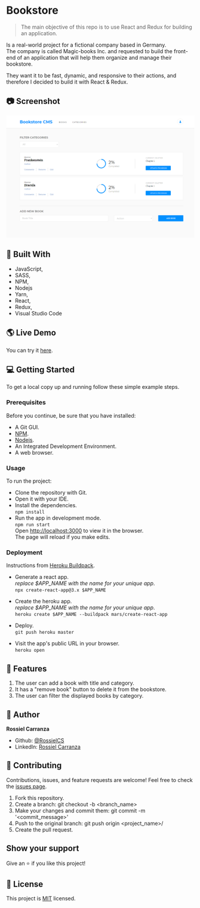 # Bookstore

> The main objective of this repo is to use React and Redux for building an application.<br />

Is a real-world project for a fictional company based in Germany.<br />
The company is called Magic-books Inc. and requested to build the front-end of an application that will help them organize and manage their bookstore.<br />

They want it to be fast, dynamic, and responsive to their actions, and therefore I decided to build it with React & Redux.<br /> 

## :camera: Screenshot

<p align="center">
  <img width="800" src="./src/assets/images/screenshot.png">
</p>

## :hammer:  Built With

- JavaScript,
- SASS,
- NPM,
- Nodejs
- Yarn,
- React,
- Redux,
- Visual Studio Code


## :earth_americas: Live Demo

You can try it [here](https://rossielcs-bookstore.herokuapp.com/).


## :computer: Getting Started

To get a local copy up and running follow these simple example steps.

### Prerequisites
Before you continue, be sure that you have installed:

- A Git GUI.
- [NPM](https://www.npmjs.com/get-npm).
- [Nodejs](https://nodejs.org/en/).
- An Integrated Development Environment.
- A web browser.

### Usage
To run the project:

- Clone the repository with Git.
- Open it with your IDE.
- Install the dependencies.<br /> 
`npm install`
- Run the app in development mode.<br />
`npm run start`<br />
Open [http://localhost:3000](http://localhost:3000) to view it in the browser.<br />
The page will reload if you make edits.

### Deployment
Instructions from [Heroku Buildpack](https://github.com/mars/create-react-app-buildpack).

- Generate a react app.<br />
*replace $APP_NAME with the name for your unique app*.<br />
`npx create-react-app@3.x $APP_NAME`

- Create the heroku app.<br />
*replace $APP_NAME with the name for your unique app*.<br />
`heroku create $APP_NAME --buildpack mars/create-react-app`

- Deploy.<br />
`git push heroku master`

- Visit the app's public URL in your browser.<br />
`heroku open`

## :gem:  Features
1. The user can add a book with title and category.
2. It has a "remove book" button to delete it from the bookstore.
3. The user can filter the displayed books by category.

## :woman:  Author

**Rossiel Carranza**

- Github: [@RossielCS](https://github.com/RossielCS)
- LinkedIn: [Rossiel Carranza](https://www.linkedin.com/in/rossiel-carranza/)

## 🤝 Contributing

Contributions, issues, and feature requests are welcome!
Feel free to check the [issues page](issues/).

1. Fork this repository.
2. Create a branch: git checkout -b <branch_name>
3. Make your changes and commit them: git commit -m '<commit_message>'
4. Push to the original branch: git push origin <project_name>/<location>
5. Create the pull request.

## Show your support

Give an ⭐️ if you like this project!

## 📝  License

This project is [MIT](lic.url) licensed.
